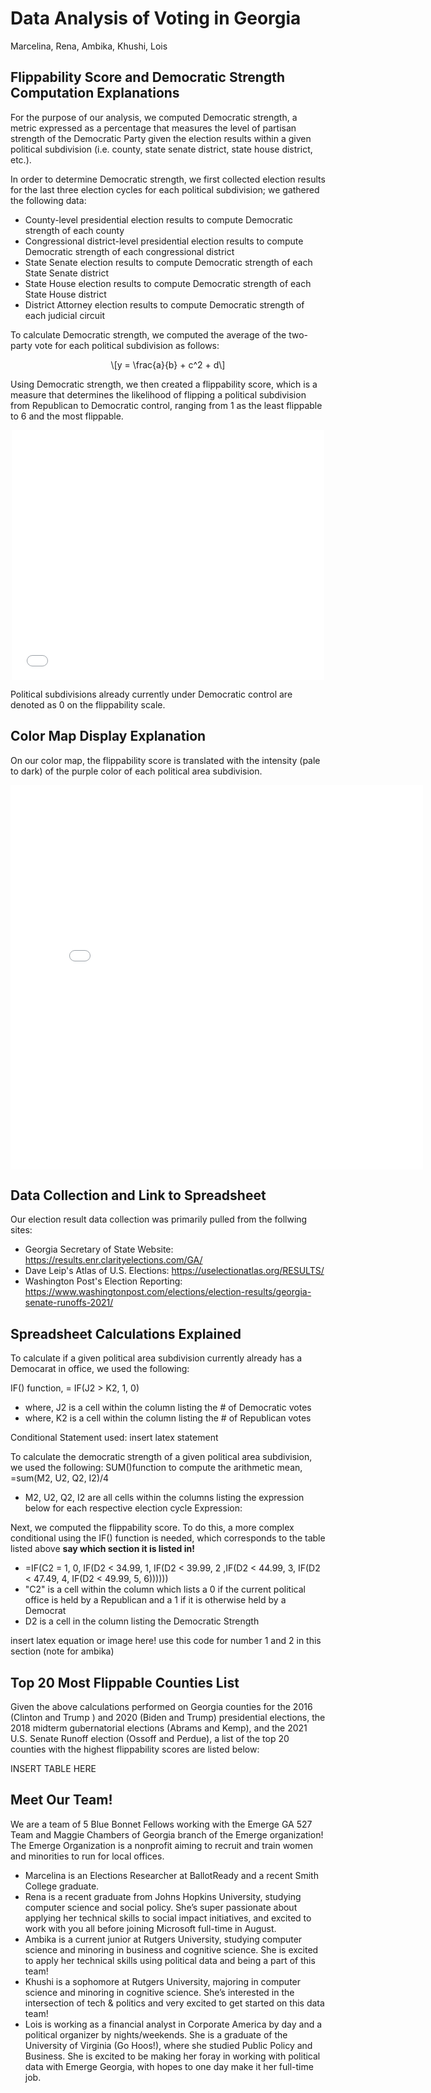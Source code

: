 
# Data Analysis of Voting in Georgia 
Marcelina, Rena, Ambika, Khushi, Lois


## Flippability Score and Democratic Strength Computation Explanations

For the purpose of our analysis, we computed Democratic strength, a metric expressed as a percentage that measures the level of partisan strength of the Democratic Party given the election results within a given political subdivision (i.e. county, state senate district, state house district, etc.).

In order to determine Democratic strength, we first collected election results for the last three election cycles for each political subdivision; we gathered the following data: 

- County-level presidential election results to compute Democratic strength of each county
- Congressional district-level presidential election results to compute Democratic strength of each congressional district
- State Senate election results to compute Democratic strength of each State Senate district
- State House election results to compute Democratic strength of each State House district
- District Attorney election results to compute Democratic strength of each judicial circuit


To calculate Democratic strength, we computed the average of the two-party vote for each political subdivision as follows:

<script type="text/javascript" async="" src="https://cdnjs.cloudflare.com/ajax/libs/mathjax/2.7.4/MathJax.js?config=TeX-MML-AM_CHTML">
</script>
<p><span class="math display">\[y = \frac{a}{b} + c^2 + d\]</span></p>

Using Democratic strength, we then created a flippability score, which is a measure that determines the likelihood of flipping a political subdivision from Republican to Democratic control, ranging from 1 as the least flippable to 6 and the most flippable. 
 
<center><iframe width="500" height="400" src="flip_chart.png" title="Flippability Chart" frameborder="0"></iframe></center>

Political subdivisions already currently under Democratic control are denoted as 0 on the flippability scale.


## Color Map Display Explanation
 
On our color map, the flippability score is translated with the intensity (pale to dark) of the purple color of each political area subdivision.
 
<center><iframe width="660" height="615" src="interactive_georgia" title="Interactive Georgia Map" frameborder="0"></iframe></center>


## Data Collection and Link to Spreadsheet
Our election result data collection was primarily pulled from the follwing sites: 
- Georgia Secretary of State Website: https://results.enr.clarityelections.com/GA/
- Dave Leip's Atlas of U.S. Elections: https://uselectionatlas.org/RESULTS/
- Washington Post's Election Reporting: https://www.washingtonpost.com/elections/election-results/georgia-senate-runoffs-2021/
 
## Spreadsheet Calculations Explained
To calculate if a given political area subdivision currently already has a Democarat in office, we used the following: 

IF() function, = IF(J2 > K2, 1, 0)
- where, J2 is a cell within the column listing the # of Democratic votes 
- where, K2 is a cell within the column listing the # of Republican votes 

Conditional Statement used: insert latex statement 

To calculate the democratic strength of a given political area subdivision, we used the following: 
SUM()function to compute the arithmetic mean, =sum(M2, U2, Q2, I2)/4
- M2, U2, Q2, I2 are all cells within the columns listing the expression below for each respective election cycle
Expression: 

Next, we computed the flippability score. To do this, a more complex conditional using the IF() function is needed, which corresponds to the table listed above **say which section it is listed in!**

- =IF(C2 = 1, 0, IF(D2 < 34.99, 1, IF(D2 < 39.99, 2 ,IF(D2 < 44.99, 3, IF(D2 < 47.49, 4, IF(D2 < 49.99, 5, 6))))))
- "C2" is a cell within the column which lists a 0 if the current political office is held by a Republican and a 1 if it is otherwise held by a Democrat  
- D2 is a cell in the column listing the Democratic Strength 

<!DOCTYPE html>
<html>
  <head>
  </head>
  <body>
    <p>insert latex equation or image here! use this code for number 1 and 2 in this section (note for ambika)</p>
  </body>
</html>


## Top 20 Most Flippable Counties List 
Given the above calculations performed on Georgia counties for the 2016 (Clinton and Trump ) and 2020 (Biden and Trump) presidential elections, the 2018 midterm gubernatorial elections (Abrams and Kemp), and the 2021 U.S. Senate Runoff election (Ossoff and Perdue), a list of the top 20 counties with the highest flippability scores are listed below:
 
 INSERT TABLE HERE 


## Meet Our Team! 
We are a team of 5 Blue Bonnet Fellows working with the Emerge GA 527 Team and Maggie Chambers of Georgia branch of the Emerge organization! The Emerge Organization is a nonprofit aiming to recruit and train women and minorities to run for local offices. 
- Marcelina is an Elections Researcher at BallotReady and a recent Smith College graduate. 
- Rena is a recent graduate from Johns Hopkins University, studying computer science and social policy. She’s super passionate about applying her technical skills to social impact initiatives, and excited to work with you all before joining Microsoft full-time in August. 
- Ambika is a current junior at Rutgers University, studying computer science and minoring in business and cognitive science. She is excited to apply her technical skills using political data and being a part of this team! 
- Khushi is a sophomore at Rutgers University, majoring in computer science and minoring in cognitive science. She’s interested in the intersection of tech & politics and very excited to get started on this data team!
- Lois is working as a financial analyst in Corporate America by day and a political organizer by nights/weekends. She is a graduate of the University of Virginia (Go Hoos!), where she studied Public Policy and Business. She is excited to be making her foray in working with political data with Emerge Georgia, with hopes to one day make it her full-time job.
